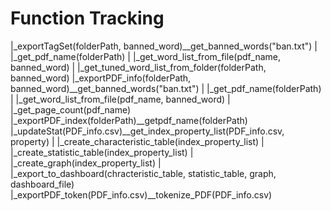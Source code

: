 # Function Tracking

|_exportTagSet(folderPath, banned_word)__get_banned_words("ban.txt")
|                                      |_get_pdf_name(folderPath)
|                                      |_get_word_list_from_file(pdf_name, banned_word)
|                                      |_get_tuned_word_list_from_folder(folderPath, banned_word)
|_exportPDF_info(folderPath, banned_word)__get_banned_words("ban.txt")
|                                        |_get_pdf_name(folderPath)
|                                        |_get_word_list_from_file(pdf_name, banned_word)
|                                        |_get_page_count(pdf_name)
|_exportPDF_index(folderPath)__getpdf_name(folderPath)
|_updateStat(PDF_info.csv)__get_index_property_list(PDF_info.csv, property)
|                         |_create_characteristic_table(index_property_list)
|                         |_create_statistic_table(index_property_list)
|                         |_create_graph(index_property_list)
|                         |_export_to_dashboard(chracteristic_table, statistic_table, graph, dashboard_file)
|_exportPDF_token(PDF_info.csv)__tokenize_PDF(PDF_info.csv)
